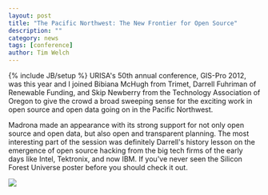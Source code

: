 ```yaml
---
layout: post
title: "The Pacific Northwest: The New Frontier for Open Source"
description: ""
category: news
tags: [conference]
author: Tim Welch
---
```

{% include JB/setup %}
URISA's 50th annual conference, GIS-Pro 2012, was this year and I joined Bibiana McHugh from Trimet, Darrell Fuhriman of Renewable Funding, and Skip Newberry from the Technology Association of Oregon to give the crowd a broad sweeping sense for the exciting work in open source and open data going on in the Pacific Northwest.

Madrona made an appearance with its strong support for not only open source and open data, but also open and transparent planning.  The most interesting part of the session was definitely Darrell's history lesson on the emergence of open source hacking from the big tech firms of the early days like Intel, Tektronix, and now IBM.  If you've never seen the Silicon Forest Universe poster before you should check it out.


<a href='http://www.urisa.org/gispro2012' class='thumbnail thumb-wrap' target='_blank'><img src="{{ BASE_PATH }}/assets/img/posts/ims_siliconforestuni2.jpeg"/></a>





